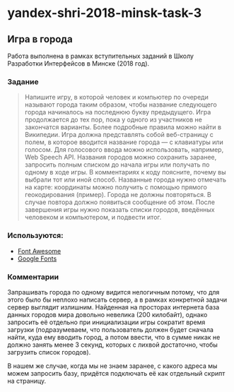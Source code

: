 # yandex-shri-2018-minsk-task-3

## Игра в города

Работа выполнена в рамках вступительных заданий в Школу Разработки Интерфейсов
в Минске (2018 год).

### Задание

>Напишите игру, в которой человек и компьютер по очереди называют города таким образом, чтобы название следующего города начиналось на последнюю букву предыдущего. Игра продолжается до тех пор, пока у одного из участников не закончатся варианты. Более подробные правила можно найти в Википедии.
>Игра должна представлять собой веб-страницу с полем, в которое вводится название города — с клавиатуры или голосом. Для голосового ввода можно использовать, например, Web Speech API. Названия городов можно сохранить заранее, запросить полным списком до начала игры или получать по одному в ходе игры. В комментариях к коду поясните, почему вы выбрали тот или иной способ.
>Названные города нужно отмечать на карте: координаты можно получить с помощью прямого геокодирования (пример). Города не должны повторяться. В случае повтора должно появиться сообщение об этом. После завершения игры нужно показать списки городов, введённых человеком и компьютером, и подвести итог. 

### Используются:

- [Font Awesome](https://fontawesome.com/ "Библиотека иконочных шрифтов")
- [Google Fonts](https://fonts.google.com/ "Текстовые шрифты")

### Комментарии

Запрашивать города по одному видится нелогичным потому, что для этого было бы неплохо
написать сервер, а в рамках конкретной задачи сервер выглядит излишним.
Найденная на просторах интернета база данных городов мира довольно невелика (200 килобайт),
однако запросить её отдельно при инициализации игры сократит время загрузки
(подразумеваем, что пользователь должен будет сначала найти, куда ему вводить город,
а потом ввести, что в сумме никак не должно занять менее 3 секунд, которых с лихвой достаточно,
чтобы загрузить список городов).

В нашем же случае, когда мы не знаем заранее, с какого адреса мы можем запросить базу,
придётся подключать её как отдельный скрипт на страницу.